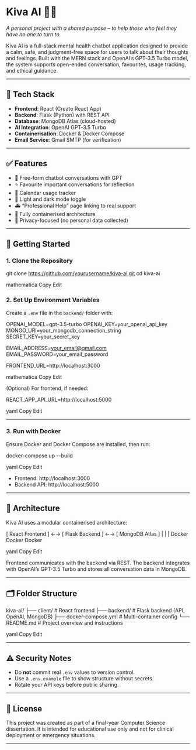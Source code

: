# Kiva AI 🧠💬  
*A personal project with a shared purpose – to help those who feel they have no one to turn to.*

Kiva AI is a full-stack mental health chatbot application designed to provide a calm, safe, and judgment-free space for users to talk about their thoughts and feelings. Built with the MERN stack and OpenAI’s GPT-3.5 Turbo model, the system supports open-ended conversation, favourites, usage tracking, and ethical guidance.

---

## 🔧 Tech Stack

- **Frontend**: React (Create React App)
- **Backend**: Flask (Python) with REST API
- **Database**: MongoDB Atlas (cloud-hosted)
- **AI Integration**: OpenAI GPT-3.5 Turbo
- **Containerisation**: Docker & Docker Compose
- **Email Service**: Gmail SMTP (for verification)

---

## ✅ Features

- 💬 Free-form chatbot conversations with GPT  
- ⭐ Favourite important conversations for reflection  
- 📅 Calendar usage tracker  
- 🌙 Light and dark mode toggle  
- 🚑 “Professional Help” page linking to real support  
- 🐳 Fully containerised architecture  
- 🔐 Privacy-focused (no personal data collected)  

---

## 🚀 Getting Started

### 1. Clone the Repository

git clone https://github.com/yourusername/kiva-ai.git cd kiva-ai

mathematica
Copy
Edit

### 2. Set Up Environment Variables

Create a `.env` file in the `backend/` folder with:

OPENAI_MODEL=gpt-3.5-turbo OPENAI_KEY=your_openai_api_key MONGO_URI=your_mongodb_connection_string SECRET_KEY=your_secret_key

EMAIL_ADDRESS=your_email@gmail.com EMAIL_PASSWORD=your_email_password

FRONTEND_URL=http://localhost:3000

mathematica
Copy
Edit

(Optional) For frontend, if needed:

REACT_APP_API_URL=http://localhost:5000

yaml
Copy
Edit

---

### 3. Run with Docker

Ensure Docker and Docker Compose are installed, then run:

docker-compose up --build

yaml
Copy
Edit

- Frontend: http://localhost:3000  
- Backend API: http://localhost:5000

---

## 🧱 Architecture

Kiva AI uses a modular containerised architecture:

[ React Frontend ] ←→ [ Flask Backend ] ←→ [ MongoDB Atlas ] | | | Docker Docker Docker

yaml
Copy
Edit

Frontend communicates with the backend via REST. The backend integrates with OpenAI’s GPT-3.5 Turbo and stores all conversation data in MongoDB.

---

## 🗂️ Folder Structure

kiva-ai/ ├── client/ # React frontend ├── backend/ # Flask backend (API, OpenAI, MongoDB) ├── docker-compose.yml # Multi-container config └── README.md # Project overview and instructions

yaml
Copy
Edit

---

## ⚠️ Security Notes

- Do **not** commit real `.env` values to version control.  
- Use a `.env.example` file to show structure without secrets.  
- Rotate your API keys before public sharing.  

---

## 📄 License

This project was created as part of a final-year Computer Science dissertation. It is intended for educational use only and not for clinical deployment or emergency situations.

---